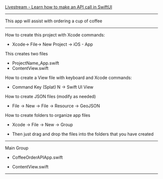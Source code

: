 [Livestream - Learn how to make an API call in SwiftUI](https://www.youtube.com/live/ua8akBtq4y4?si=RRpTspy9ahX06Wvw)

- - - -

This app will assist with ordering a cup of coffee

- - - -

How to create this project with Xcode commands:

* Xcode-> File-> New Project -> iOS - App

This creates two files

* ProjectName_App.swift
* ContentView.swift
  
How to create a View file with keyboard and Xcode commands:

* Command Key (Splat) N -> Swift UI View

How to create JSON files (modify as needed)

* File -> New -> File -> Resource -> GeoJSON 

How to create folders to organize app files

* Xcode -> File -> New -> Group

* Then just drag and drop the files into the folders that you have created

- - - -
Main Group

* CoffeeOrderAPIApp.swift

* ContentView.swift

- - - -


